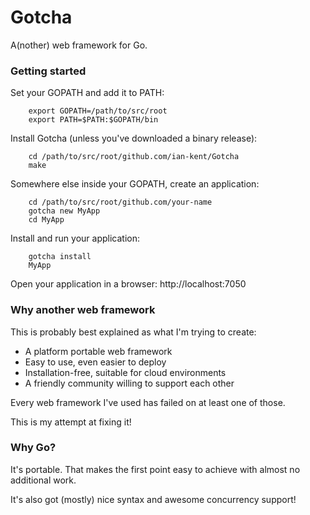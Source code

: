 Gotcha
======

A(nother) web framework for Go.

### Getting started

Set your GOPATH and add it to PATH:
```
    export GOPATH=/path/to/src/root
    export PATH=$PATH:$GOPATH/bin
```

Install Gotcha (unless you've downloaded a binary release):
```
    cd /path/to/src/root/github.com/ian-kent/Gotcha
    make
```

Somewhere else inside your GOPATH, create an application:
```
    cd /path/to/src/root/github.com/your-name
    gotcha new MyApp
    cd MyApp
```

Install and run your application:
```
    gotcha install
    MyApp
```

Open your application in a browser: http://localhost:7050

### Why another web framework

This is probably best explained as what I'm trying to create:

* A platform portable web framework
* Easy to use, even easier to deploy
* Installation-free, suitable for cloud environments
* A friendly community willing to support each other

Every web framework I've used has failed on at least one of those.

This is my attempt at fixing it!

### Why Go?

It's portable. That makes the first point easy to achieve with
almost no additional work.

It's also got (mostly) nice syntax and awesome concurrency support!
